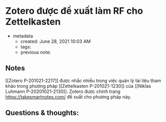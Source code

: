 # Zotero được đề xuất làm RF cho Zettelkasten

- metadata
	- created: June 28, 2021 10:03 AM
	- tags:
	- previous note:

## Notes
[[Zotero P-201021-2217]] được nhắc nhiều trong việc quản lý tài liệu tham khảo trong phương pháp [[Zettelkasten P-201021-1230]]  của [[Niklas Luhmann P-20201021-2130]]. Zotero được chính trang https://takesmartnotes.com/ đề xuất cho phương pháp này.

## Questions & thoughts:

